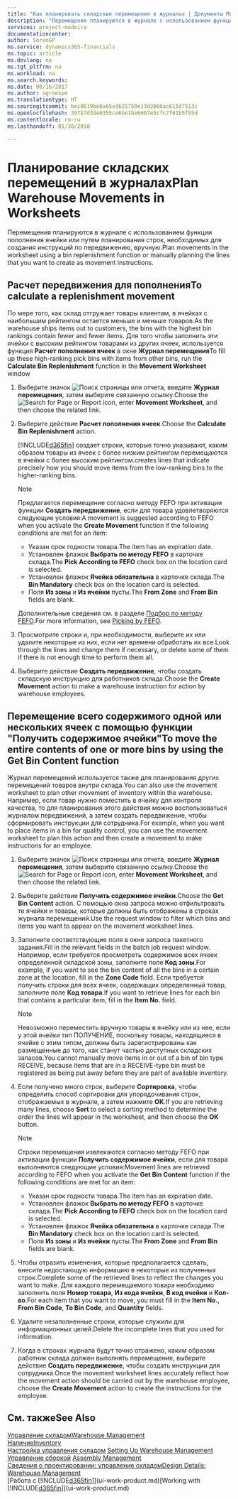 ```yaml
---
title: "Как планировать складские перемещения в журналах | Документы Майкрософт"
description: "Перемещения планируются в журнале с использованием функции пополнения ячейки или путем планирования строк, необходимых для создания инструкций по передвижению, вручную."
services: project-madeira
documentationcenter: 
author: SorenGP
ms.service: dynamics365-financials
ms.topic: article
ms.devlang: na
ms.tgt_pltfrm: na
ms.workload: na
ms.search.keywords: 
ms.date: 08/16/2017
ms.author: sgroespe
ms.translationtype: HT
ms.sourcegitcommit: bec0619be0a65e3625759e13d2866ac615d7513c
ms.openlocfilehash: 397b7d3de0355ce6be1be6607e5cfc7f61b5f55d
ms.contentlocale: ru-ru
ms.lasthandoff: 01/30/2018

---
```

# <a name="plan-warehouse-movements-in-worksheets"></a><span data-ttu-id="e306e-103">Планирование складских перемещений в журналах</span><span class="sxs-lookup"><span data-stu-id="e306e-103">Plan Warehouse Movements in Worksheets</span></span>
<span data-ttu-id="e306e-104">Перемещения планируются в журнале с использованием функции пополнения ячейки или путем планирования строк, необходимых для создания инструкций по передвижению, вручную.</span><span class="sxs-lookup"><span data-stu-id="e306e-104">Plan movements in the worksheet using a bin replenishment function or manually planning the lines that you want to create as movement instructions.</span></span>  

## <a name="to-calculate-a-replenishment-movement"></a><span data-ttu-id="e306e-105">Расчет передвижения для пополнения</span><span class="sxs-lookup"><span data-stu-id="e306e-105">To calculate a replenishment movement</span></span>  
<span data-ttu-id="e306e-106">По мере того, как склад отгружает товары клиентам, в ячейках с наибольшим рейтингом остается меньше и меньше товаров.</span><span class="sxs-lookup"><span data-stu-id="e306e-106">As the warehouse ships items out to customers, the bins with the highest bin rankings contain fewer and fewer items.</span></span> <span data-ttu-id="e306e-107">Для того чтобы заполнить эти ячейки с высоким рейтингом товарами из других ячеек, используется функция **Расчет пополнения ячеек** в окне **Журнал перемещения**</span><span class="sxs-lookup"><span data-stu-id="e306e-107">To fill up these high-ranking pick bins with items from other bins, run the **Calculate Bin Replenishment** function in the **Movement Worksheet** window</span></span>

1.  <span data-ttu-id="e306e-108">Выберите значок ![Поиск страницы или отчета](media/ui-search/search_small.png "Значок поиска страницы или отчета"), введите **Журнал перемещения**, затем выберите связанную ссылку.</span><span class="sxs-lookup"><span data-stu-id="e306e-108">Choose the ![Search for Page or Report](media/ui-search/search_small.png "Search for Page or Report icon") icon, enter **Movement Worksheet**, and then choose the related link.</span></span>  
2.  <span data-ttu-id="e306e-109">Выберите действие **Расчет пополнения ячеек**.</span><span class="sxs-lookup"><span data-stu-id="e306e-109">Choose the **Calculate Bin Replenishment** action.</span></span>  

    [!INCLUDE[d365fin](includes/d365fin_md.md)] <span data-ttu-id="e306e-110">создает строки, которые точно указывают, каким образом товары из ячеек с более низким рейтингом перемещаются в ячейки с более высоким рейтингом.</span><span class="sxs-lookup"><span data-stu-id="e306e-110">creates lines that indicate precisely how you should move items from the low-ranking bins to the higher-ranking bins.</span></span>  

    > [!NOTE]  
    >  <span data-ttu-id="e306e-111">Предлагается перемещение согласно методу FEFO при активации функции **Создать передвижение**, если для товара удовлетворяются следующие условия:</span><span class="sxs-lookup"><span data-stu-id="e306e-111">A movement is suggested according to FEFO when you activate the **Create Movement** function if the following conditions are met for an item:</span></span>  
    >   
    >  -   <span data-ttu-id="e306e-112">Указан срок годности товара.</span><span class="sxs-lookup"><span data-stu-id="e306e-112">The item has an expiration date.</span></span>  
    > -   <span data-ttu-id="e306e-113">Установлен флажок **Выбрать по методу FEFO** в карточке склада.</span><span class="sxs-lookup"><span data-stu-id="e306e-113">The **Pick According to FEFO** check box on the location card is selected.</span></span>  
    > -   <span data-ttu-id="e306e-114">Установлен флажок **Ячейка обязательна** в карточке склада.</span><span class="sxs-lookup"><span data-stu-id="e306e-114">The **Bin Mandatory** check box on the location card is selected.</span></span>  
    > -   <span data-ttu-id="e306e-115">Поля **Из зоны** и **Из ячейки** пусты.</span><span class="sxs-lookup"><span data-stu-id="e306e-115">The **From Zone** and **From Bin** fields are blank.</span></span>  

    <span data-ttu-id="e306e-116">Дополнительные сведения см. в разделе [Подбор по методу FEFO](warehouse-picking-by-fefo.md).</span><span class="sxs-lookup"><span data-stu-id="e306e-116">For more information, see [Picking by FEFO](warehouse-picking-by-fefo.md).</span></span>  

3.  <span data-ttu-id="e306e-117">Просмотрите строки и, при необходимости, выберите их или удалите некоторые из них, если нет времени обработать их все.</span><span class="sxs-lookup"><span data-stu-id="e306e-117">Look through the lines and change them if necessary, or delete some of them if there is not enough time to perform them all.</span></span>  
4.  <span data-ttu-id="e306e-118">Выберите действие **Создать передвижение**, чтобы создать складскую инструкцию для работников склада.</span><span class="sxs-lookup"><span data-stu-id="e306e-118">Choose the **Create Movement** action to make a warehouse instruction for action by warehouse employees.</span></span>  

## <a name="to-move-the-entire-contents-of-one-or-more-bins-by-using-the-get-bin-content-function"></a><span data-ttu-id="e306e-119">Перемещение всего содержимого одной или нескольких ячеек с помощью функции "Получить содержимое ячейки"</span><span class="sxs-lookup"><span data-stu-id="e306e-119">To move the entire contents of one or more bins by using the Get Bin Content function</span></span>  
<span data-ttu-id="e306e-120">Журнал перемещений используется также для планирования других перемещений товаров внутри склада.</span><span class="sxs-lookup"><span data-stu-id="e306e-120">You can also use the movement worksheet to plan other movement of inventory within the warehouse.</span></span> <span data-ttu-id="e306e-121">Например, если товар нужно поместить в ячейку для контроля качества, то для планирования этого действия можно воспользоваться журналом передвижений, а затем создать передвижение, чтобы сформировать инструкции для сотрудника.</span><span class="sxs-lookup"><span data-stu-id="e306e-121">For example, when you want to place items in a bin for quality control, you can use the movement worksheet to plan this action and then create a movement to make instructions for an employee.</span></span>  

1.  <span data-ttu-id="e306e-122">Выберите значок ![Поиск страницы или отчета](media/ui-search/search_small.png "Значок поиска страницы или отчета"), введите **Журнал перемещения**, затем выберите связанную ссылку.</span><span class="sxs-lookup"><span data-stu-id="e306e-122">Choose the ![Search for Page or Report](media/ui-search/search_small.png "Search for Page or Report icon") icon, enter **Movement Worksheet**, and then choose the related link.</span></span>  
2.  <span data-ttu-id="e306e-123">Выберите действие **Получить содержимое ячейки**.</span><span class="sxs-lookup"><span data-stu-id="e306e-123">Choose the **Get Bin Content** action.</span></span> <span data-ttu-id="e306e-124">С помощью окна запроса можно отфильтровать те ячейки и товары, которые должны быть отображены в строках журнала перемещений.</span><span class="sxs-lookup"><span data-stu-id="e306e-124">Use the request window to filter which bins and items you want to appear on the movement worksheet lines.</span></span>  
3.  <span data-ttu-id="e306e-125">Заполните соответствующие поля в окне запроса пакетного задания.</span><span class="sxs-lookup"><span data-stu-id="e306e-125">Fill in the relevant fields in the batch job request window.</span></span> <span data-ttu-id="e306e-126">Например, если требуется просмотреть содержимое всех ячеек определенной складской зоны, заполните поле **Код зоны**.</span><span class="sxs-lookup"><span data-stu-id="e306e-126">For example, if you want to see the bin content of all the bins in a certain zone at the location, fill in the **Zone Code** field.</span></span> <span data-ttu-id="e306e-127">Если требуется получить строки для всех ячеек, содержащих определенный товар, заполните поле **Код товара**.</span><span class="sxs-lookup"><span data-stu-id="e306e-127">If you want to retrieve lines for each bin that contains a particular item, fill in the **Item No.** field.</span></span>  

    > [!NOTE]  
    >  <span data-ttu-id="e306e-128">Невозможно переместить вручную товары в ячейку или из нее, если у этой ячейки тип ПОЛУЧЕНИЕ, поскольку товары, находящиеся в ячейке с этим типом, должны быть зарегистрированы как размещенные до того, как станут частью доступных складских запасов.</span><span class="sxs-lookup"><span data-stu-id="e306e-128">You cannot manually move items in or out of a bin of bin type RECEIVE, because items that are in a RECEIVE-type bin must be registered as being put away before they are part of available inventory.</span></span>  

4.  <span data-ttu-id="e306e-129">Если получено много строк, выберите **Сортировка**, чтобы определить способ сортировки для упорядочивания строк, отображаемых в журнале, а затем нажмите **OK**.</span><span class="sxs-lookup"><span data-stu-id="e306e-129">If you are retrieving many lines, choose **Sort** to select a sorting method to determine the order the lines will appear in the worksheet, and then choose the **OK** button.</span></span>  

    > [!NOTE]  
    >  <span data-ttu-id="e306e-130">Строки перемещения извлекаются согласно методу FEFO при активации функции **Получить содержимое ячейки**, если для товара выполняются следующие условия:</span><span class="sxs-lookup"><span data-stu-id="e306e-130">Movement lines are retrieved according to FEFO when you activate the **Get Bin Content** function if the following conditions are met for an item:</span></span>  
    >   
    >  -   <span data-ttu-id="e306e-131">Указан срок годности товара.</span><span class="sxs-lookup"><span data-stu-id="e306e-131">The item has an expiration date.</span></span>  
    > -   <span data-ttu-id="e306e-132">Установлен флажок **Выбрать по методу FEFO** в карточке склада.</span><span class="sxs-lookup"><span data-stu-id="e306e-132">The **Pick According to FEFO** check box on the location card is selected.</span></span>  
    > -   <span data-ttu-id="e306e-133">Установлен флажок **Ячейка обязательна** в карточке склада.</span><span class="sxs-lookup"><span data-stu-id="e306e-133">The **Bin Mandatory** check box on the location card is selected.</span></span>  
    > -   <span data-ttu-id="e306e-134">Поля **Из зоны** и **Из ячейки** пусты.</span><span class="sxs-lookup"><span data-stu-id="e306e-134">The **From Zone** and **From Bin** fields are blank.</span></span>  

5.  <span data-ttu-id="e306e-135">Чтобы отразить изменения, которые предполагается сделать, внесите недостающую информацию в некоторые из полученных строк.</span><span class="sxs-lookup"><span data-stu-id="e306e-135">Complete some of the retrieved lines to reflect the changes you want to make.</span></span> <span data-ttu-id="e306e-136">Для каждого перемещаемого товара необходимо заполнить поля **Номер товара**, **Из кода ячейки**, **В код ячейки** и **Кол-во**.</span><span class="sxs-lookup"><span data-stu-id="e306e-136">For each item that you want to move, you must fill in the **Item No.**, **From Bin Code**, **To Bin Code**, and **Quantity** fields.</span></span>  
6.  <span data-ttu-id="e306e-137">Удалите незаполненные строки, которые служили для информационных целей.</span><span class="sxs-lookup"><span data-stu-id="e306e-137">Delete the incomplete lines that you used for information.</span></span>  
7.  <span data-ttu-id="e306e-138">Когда в строках журнала будут точно отражено, каким образом работник склада должен выполнять перемещение, выберите действие **Создать передвижение**, чтобы создать инструкции для сотрудника.</span><span class="sxs-lookup"><span data-stu-id="e306e-138">Once the movement worksheet lines accurately reflect how the movement action should be carried out by the warehouse employee, choose the **Create Movement** action to create the instructions for the employee.</span></span>  

## <a name="see-also"></a><span data-ttu-id="e306e-139">См. также</span><span class="sxs-lookup"><span data-stu-id="e306e-139">See Also</span></span>  
[<span data-ttu-id="e306e-140">Управление складом</span><span class="sxs-lookup"><span data-stu-id="e306e-140">Warehouse Management</span></span>](warehouse-manage-warehouse.md)  
[<span data-ttu-id="e306e-141">Наличие</span><span class="sxs-lookup"><span data-stu-id="e306e-141">Inventory</span></span>](inventory-manage-inventory.md)  
<span data-ttu-id="e306e-142">[Настройка управления складом](warehouse-setup-warehouse.md)   </span><span class="sxs-lookup"><span data-stu-id="e306e-142">[Setting Up Warehouse Management](warehouse-setup-warehouse.md)   </span></span>  
<span data-ttu-id="e306e-143">[Управление сборкой](assembly-assemble-items.md)  </span><span class="sxs-lookup"><span data-stu-id="e306e-143">[Assembly Management](assembly-assemble-items.md)  </span></span>  
[<span data-ttu-id="e306e-144">Сведения о проектировании: управление складом</span><span class="sxs-lookup"><span data-stu-id="e306e-144">Design Details: Warehouse Management</span></span>](design-details-warehouse-management.md)  
<span data-ttu-id="e306e-145">[Работа с [!INCLUDE[d365fin](includes/d365fin_md.md)]](ui-work-product.md)</span><span class="sxs-lookup"><span data-stu-id="e306e-145">[Working with [!INCLUDE[d365fin](includes/d365fin_md.md)]](ui-work-product.md)</span></span>

